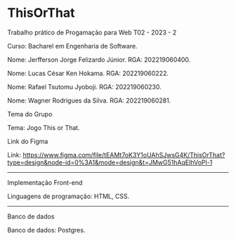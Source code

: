 # ThisOrThat
Trabalho prático de Progamação para Web T02 - 2023 - 2

Curso: Bacharel em Engenharia de Software.

Nome: Jerfferson Jorge Felizardo Júnior.
RGA: 202219060400. 


Nome: Lucas César Ken Hokama.
RGA: 202219060222.


Nome: Rafael Tsutomu Jyoboji.
RGA: 202219060230.



Nome: Wagner Rodrigues da Silva.
RGA: 202219060281.

Tema do Grupo

Tema: Jogo This or That.

Link do Figma

Link: https://www.figma.com/file/tEAMt7oK3Y1oUAhSJwsG4K/ThisOrThat?type=design&node-id=0%3A1&mode=design&t=JMwG51hAqEIhVoPl-1

---------------------------------------------------------------------------------------------------------------------------------------------------------------------------------------------------------------
Implementação Front-end

Linguagens de programação: HTML, CSS.

---------------------------------------------------------------------------------------------------------------------------------------------------------------------------------------------------------------
Banco de dados

Banco de dados: Postgres.
